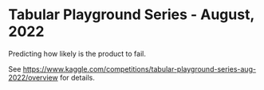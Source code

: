 # Tabular Playground Series - August, 2022

Predicting how likely is the product to fail.

See https://www.kaggle.com/competitions/tabular-playground-series-aug-2022/overview for details.
